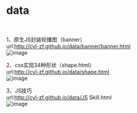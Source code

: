 # data
<br/>

1、原生JS封装轮播图（banner）<br/>
url:http://cyl-zf.github.io/data/banner/banner.html<br/>
![image](http://cyl-zf.github.io/data/two-dimension-code/banner.png)

2、css实现34种形状（shape.html）<br/>
url:http://cyl-zf.github.io/data/shape.html<br/>
![image](http://cyl-zf.github.io/data/two-dimension-code/shape.png)

3、JS技巧<br/>
url:http://cyl-zf.github.io/data/JS Skill.html<br/>
![image](http://cyl-zf.github.io/data/two-dimension-code/JS_Skill.png)